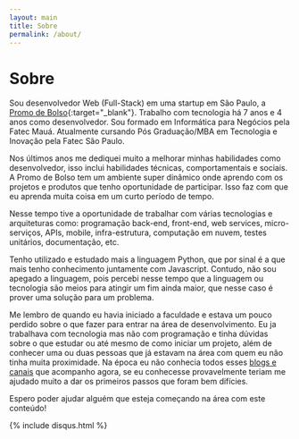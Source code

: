 ```yaml
---
layout: main
title: Sobre
permalink: /about/
---
```

# Sobre


Sou desenvolvedor ​W​eb (Full-Stack) em uma startup em São Paulo, a [Promo de Bolso](https://promodebolso.site){:target="_blank"}. Trabalho com tecnologia há 7 anos e 4 anos com​o desenvolvedor​. Sou formado em Informática para Negócios pela Fatec Mauá. Atualmente cursando Pós Graduação/MBA em Tecnologia e Inovação pela Fatec São Paulo. 
 
Nos últimos anos me dediquei muito a melhorar minhas habilidades como desenvolvedor, isso inclui habilidades técnicas, comportamentais e sociais. ​A Promo de Bolso ​tem um ambiente super dinâmico onde ​aprendo com os projetos e produtos que tenho oportunidade de participar. Isso faz com que eu aprenda muita coisa em um curto período de tempo. 

Nesse tempo tive a oportunidade de trabalhar com várias tecnologias e arquiteturas como: programação back-end, front-end, web services, micro-serviços, APIs, mobile, infra-estrutura, computação em nuvem, testes unitários, documentação, etc.

Tenho utilizado e estudado mais a linguagem Python, que por sinal é a que mais tenho conhecimento juntamente com Javascript. Contudo, não sou apegado a linguagem, pois percebi nesse tempo que a linguagem ou tecnologia são meios para atingir um fim ainda maior, que nesse caso é prover uma solução para um problema. 

Me lembro de quando eu havia iniciado a faculdade e estava um pouco perdido sobre o que fazer para entrar na área de desenvolvimento. Eu ja trabalhava com tecnologia mas não com programação e tinha dúvidas sobre o que estudar ou até mesmo de como iniciar um projeto, além de conhecer uma ou duas pessoas que já estavam na área com quem eu não tinha muita proximidade. Na época eu não conhecia todos esses [blogs e canais](/favorites/) que acompanho agora, se eu conhecesse provavelmente teriam me ajudado muito a dar os primeiros passos que foram bem difícies.

Espero poder ajudar alguém que esteja começando na área com este conteúdo!


<div class="discus-content">
    <div class="wrap-content">
        {% include disqus.html %}
    </div>
</div> 